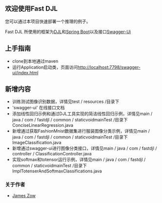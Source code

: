 ## 欢迎使用Fast DJL

您可以通过本项目快速部署一个推理的例子。

Fast DJL 所使用的框架为[DJL](http://djl.ai)和[Spring Boot](https://spring.io/projects/spring-boot)以及接口[Swagger-Ui](https://swagger.io/)

## 上手指南

- clone到本地通过maven
- 运行Application启动类，页面访问[http://localhost:7798/swagger-ui/index.html](http://localhost:7798/swagger-ui/index.html)

## 新增内容

- 训练测试图像识别数据，详情见test / resources /目录下
- 'swagger-ui' 在线接口文档
- 添加线性回归示例和通过DJL工具实现的简洁线性回归示例，详情见main / java / com / fastdjl / common / staticvoidmainTest /目录下ConciseLinearRegression.java
- 新增通过获取FashionMnist数据集进行服装图像分类示例，详情见main / java / com / fastdjl / common / staticvoidmainTest /目录下ImageClassification.java
- 新增通过swagger-ui进行图像分类接口，详情见main / java / com / fastdjl / controller / ClassificationController.java
- 实现softmax和totensor运行示例，详情见main / java / com / fastdjl / common / staticvoidmainTest /目录下ImplTotenserAndSoftmaxClassifications.java

### 关于作者

- [James Zow](https://github.com/Jzow)
